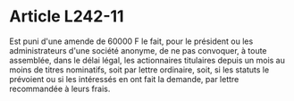 # Article L242-11

Est puni d'une amende de 60000 F le fait, pour le président ou les administrateurs d'une société anonyme, de ne pas convoquer, à toute assemblée, dans le délai légal, les actionnaires titulaires depuis un mois au moins de titres nominatifs, soit par lettre ordinaire, soit, si les statuts le prévoient ou si les intéressés en ont fait la demande, par lettre recommandée à leurs frais.